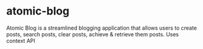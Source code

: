 # atomic-blog
Atomic Blog is a streamlined blogging application that allows users to create posts, search posts, clear posts, achieve &amp; retrieve them posts. Uses context API
